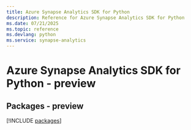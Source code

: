 ```yaml
---
title: Azure Synapse Analytics SDK for Python
description: Reference for Azure Synapse Analytics SDK for Python
ms.date: 07/21/2025
ms.topic: reference
ms.devlang: python
ms.service: synapse-analytics
---
```

# Azure Synapse Analytics SDK for Python - preview
## Packages - preview
[!INCLUDE [packages](synapse-analytics-index.md)]